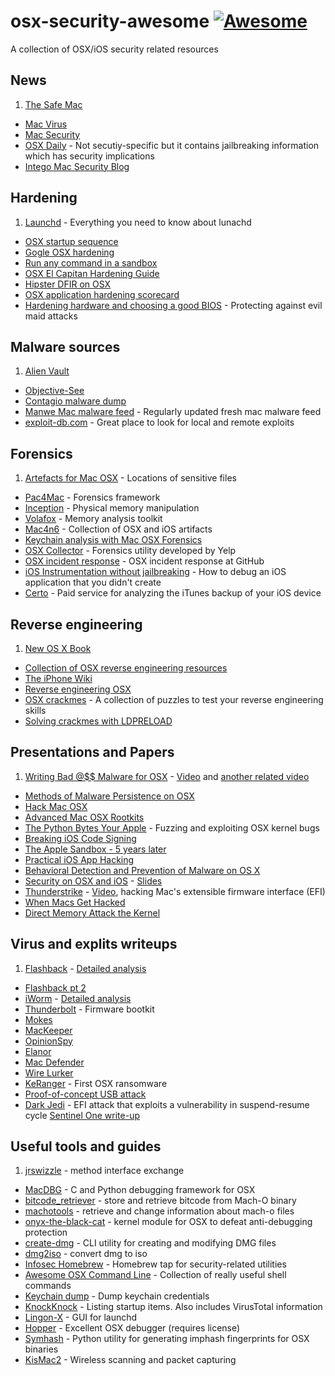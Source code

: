 osx-security-awesome [![Awesome](https://cdn.rawgit.com/sindresorhus/awesome/d7305f38d29fed78fa85652e3a63e154dd8e8829/media/badge.svg)](https://github.com/sindresorhus/awesome)
========================

A collection of OSX/iOS security related resources

## News

1. [The Safe Mac](http://www.thesafemac.com/)
* [Mac Virus](https://macviruscom.wordpress.com)
* [Mac Security](http://macsecurity.net/news/)
* [OSX Daily](http://osxdaily.com/) - Not secutiy-specific but it contains jailbreaking information which has security implications
* [Intego Mac Security Blog](https://www.intego.com/mac-security-blog/)

## Hardening

1. [Launchd](http://launchd.info/) - Everything you need to know about lunachd
* [OSX startup sequence](http://osxbook.com/book/bonus/ancient/whatismacosx/arch_startup.html)
* [Gogle OSX hardening](https://www.usenix.org/conference/lisa13/os-x-hardening-securing-large-global-mac-fleet)
* [Run any command in a sandbox](https://www.davd.eu/posts/os-x-run-any-command-in-a-sandbox/)
* [OSX El Capitan Hardening Guide](https://github.com/ernw/hardening/blob/master/operating_system/osx/10.11/ERNW_Hardening_OS_X_EL_Captain.md)
* [Hipster DFIR on OSX](https://speakerdeck.com/sroberts/hipster-dfir-on-osx-bsidescincy)
* [OSX application hardening scorecard](http://cyber-itl.org/blog-1/2016/9/12/a-closer-look-at-the-osx-continuum)
* [Hardening hardware and choosing a good BIOS](https://media.ccc.de/v/30C3_-_5529_-_en_-_saal_2_-_201312271830_-_hardening_hardware_and_choosing_a_goodbios_-_peter_stuge) - Protecting against evil maid attacks

## Malware sources

1. [Alien Vault](https://www.alienvault.com/blogs/labs-research/os-x-malware-samples-analyzed)
* [Objective-See](https://objective-see.com/malware.html)
* [Contagio malware dump](http://contagiodump.blogspot.com/2013/11/osx-malware-and-exploit-collection-100.html)
* [Manwe Mac malware feed](http://macmalware.manwe.io) - Regularly updated fresh mac malware feed
* [exploit-db.com](https://www.exploit-db.com) - Great place to look for local and remote exploits

## Forensics

1. [Artefacts for Mac OSX](http://sud0man.blogspot.fr/2015/05/artefacts-for-mac-os-x.html?m=1) - Locations of sensitive files
* [Pac4Mac](https://github.com/sud0man/pac4mac) - Forensics framework
* [Inception](https://github.com/carmaa/inception) - Physical memory manipulation
* [Volafox](https://github.com/n0fate/volafox) - Memory analysis toolkit
* [Mac4n6](https://github.com/pstirparo/mac4n6) - Collection of OSX and iOS artifacts
* [Keychain analysis with Mac OSX Forensics](https://forensic.n0fate.com/wp-content/uploads/2012/07/Keychain-Analysis-with-Mac-OS-X-Memory-Forensics.pdf)
* [OSX Collector](https://github.com/Yelp/osxcollector) - Forensics utility developed by Yelp
* [OSX incident response](https://www.youtube.com/watch?v=gNJ10Kt4I9E) - OSX incident response at GitHub
* [iOS Instrumentation without jailbreaking](https://www.nccgroup.trust/uk/about-us/newsroom-and-events/blogs/2016/october/ios-instrumentation-without-jailbreak/) - How to debug an iOS application that you didn't create
* [Certo](https://www.certosoftware.com/) - Paid service for analyzing the iTunes backup of your iOS device

## Reverse engineering

1. [New OS X Book](http://www.newosxbook.com/)
* [Collection of OSX reverse engineering resources](https://github.com/michalmalik/osx-re-101)
* [The iPhone Wiki](https://www.theiphonewiki.com/wiki/Main_Page)
* [Reverse engineering OSX](https://reverse.put.as/)
* [OSX crackmes](https://reverse.put.as/crackmes/) - A collection of puzzles to test your reverse engineering skills
* [Solving crackmes with LDPRELOAD](http://radare.today/posts/solving-crackmes-with-ldpreload/)

## Presentations and Papers
1. [Writing Bad @$$ Malware for OSX](http://www.slideshare.net/Synack/writing-bad-malware-for-os-x) - [Video](https://www.youtube.com/watch?v=fv4l9yAL2sU) and [another related video](https://www.youtube.com/watch?v=oT8BKt_0cJw)
* [Methods of Malware Persistence on OSX](https://www.youtube.com/watch?v=rhhvZnA4VNY)
* [Hack Mac OSX](https://dl.dropboxusercontent.com/u/31995154/HackMACOS-PUB/prez/HackMacOSX-GSDays2012.pdf)
* [Advanced Mac OSX Rootkits](https://www.blackhat.com/presentations/bh-usa-09/DAIZOVI/BHUSA09-Daizovi-AdvOSXRootkits-SLIDES.pdf)
* [The Python Bytes Your Apple](https://speakerdeck.com/flankerhqd/the-python-bites-your-apple-fuzzing-and-exploiting-osx-kernel-bugs) - Fuzzing and exploiting OSX kernel bugs
* [Breaking iOS Code Signing](https://papers.put.as/papers/ios/2011/syscan11_breaking_ios_code_signing.pdf)
* [The Apple Sandbox - 5 years later](http://newosxbook.com/files/HITSB.pdf)
* [Practical iOS App Hacking](https://papers.put.as/papers/ios/2012/Mathieu-RENARD-GreHACK-Practical-iOS-App-Hacking.pdf)
* [Behavioral Detection and Prevention of Malware on OS X](https://www.virusbulletin.com/blog/2016/september/paper-behavioural-detection-and-prevention-malware-os-x/)
* [Security on OSX and iOS](https://www.youtube.com/watch?v=fdxxPRbXPsI) - [Slides](http://www.slideshare.net/nosillacast/security-on-the-mac)
* [Thunderstrike](https://trmm.net/Thunderstrike_31c3) - [Video](https://www.youtube.com/watch?v=5BrdX7VdOr0), hacking Mac's extensible firmware interface (EFI)
* [When Macs Get Hacked](https://digital-forensics.sans.org/summit-archives/2012/when-macs-get-hacked.pdf)
* [Direct Memory Attack the Kernel](https://github.com/ufrisk/presentations/blob/master/DEFCON-24-Ulf-Frisk-Direct-Memory-Attack-the-Kernel-Final.pdf)

## Virus and explits writeups
1. [Flashback](https://www.cnet.com/news/more-than-600000-macs-infected-with-flashback-botnet/) - [Detailed analysis](https://www.intego.com/mac-security-blog/more-about-the-flashback-trojan-horse/)
* [Flashback pt 2](https://www.intego.com/mac-security-blog/flashback-botnet-is-adrift/)
* [iWorm](http://www.thesafemac.com/iworm-method-of-infection-found/) - [Detailed analysis](https://www.intego.com/mac-security-blog/iworm-botnet-uses-reddit-as-command-and-control-center/)
* [Thunderbolt](http://www.theregister.co.uk/2015/01/08/thunderstrike_shocks_os_x_with_first_firmware_bootkit/) - Firmware bootkit
* [Mokes](http://thehackernews.com/2016/09/cross-platform-malware.html)
* [MacKeeper](http://www.cultofmac.com/170522/is-mackeeper-really-a-scam/)
* [OpinionSpy](http://www.thesafemac.com/opinionspy-is-back/)
* [Elanor](https://blog.malwarebytes.com/cybercrime/2016/07/new-mac-backdoor-malware-eleanor/)
* [Mac Defender](http://macsecurity.net/view/79/)
* [Wire Lurker](http://researchcenter.paloaltonetworks.com/2014/11/wirelurker-new-era-os-x-ios-malware/)
* [KeRanger](https://techcrunch.com/2016/03/07/apple-has-shut-down-the-first-fully-functional-mac-os-x-ransomware/) - First OSX ransomware
* [Proof-of-concept USB attack](http://www.ehackingnews.com/2016/09/a-usb-device-can-steal-credentials-from.html)
* [Dark Jedi](https://reverse.put.as/2015/05/29/the-empire-strikes-back-apple-how-your-mac-firmware-security-is-completely-broken/) - EFI attack that exploits a vulnerability in suspend-resume cycle [Sentinel One write-up](https://sentinelone.com/blogs/reverse-engineering-mac-os-x/)

## Useful tools and guides
1. [jrswizzle](https://github.com/rentzsch/jrswizzle) - method interface exchange
* [MacDBG](https://github.com/blankwall/MacDBG) - C and Python debugging framework for OSX
* [bitcode_retriever](https://github.com/AlexDenisov/bitcode_retriever) - store and retrieve bitcode from Mach-O binary
* [machotools](https://github.com/enthought/machotools) - retrieve and change information about mach-o files
* [onyx-the-black-cat](https://github.com/gdbinit/onyx-the-black-cat) - kernel module for OSX to defeat anti-debugging protection
* [create-dmg](https://github.com/andreyvit/create-dmg) - CLI utility for creating and modifying DMG files
* [dmg2iso](https://sourceforge.net/projects/dmg2iso/?source=typ_redirect) - convert dmg to iso
* [Infosec Homebrew](https://github.com/kai5263499/homebrew-infosec) - Homebrew tap for security-related utilities
* [Awesome OSX Command Line](https://github.com/herrbischoff/awesome-osx-command-line) - Collection of really useful shell commands
* [Keychain dump](https://github.com/juuso/keychaindump) - Dump keychain credentials
* [KnockKnock](https://objective-see.com/products/knockknock.html) - Listing startup items. Also includes VirusTotal information
* [Lingon-X](https://www.peterborgapps.com/lingon/) - GUI for launchd
* [Hopper](https://www.hopperapp.com/) - Excellent OSX debugger (requires license)
* [Symhash](https://github.com/threatstream/symhash) - Python utility for generating imphash fingerprints for OSX binaries
* [KisMac2](https://igrsoft.com/en/kismac2/) - Wireless scanning and packet capturing
